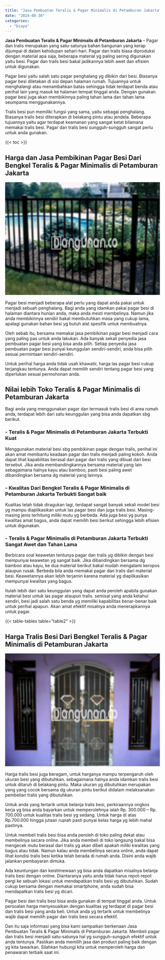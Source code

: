 ```yaml
---
title: "Jasa Pembuatan Teralis & Pagar Minimalis di Petamburan Jakarta"
date: "2024-08-30"
categories: 
  - "biaya"
---
```


**Jasa Pembuatan Teralis & Pagar Minimalis di Petamburan Jakarta** – Pagar dan tralis merupakan yang satu-satunya bahan bangunan yang kerap dijumpai di dalam kehidupan sehari-hari. Pagar dan trails biasa diproduksi dengan material apa saja, beberapa material yg paling sering digunakan yaitu besi. Pagar dan trails besi bakal jadikannya lebih awet dan efisien untuk digunakan.

Pagar besi yaitu salah satu pagar penghalang yg dibikin dari besi. Biasanya pagar besi diletakan di sisi depan halaman rumah. Tujuannya untuk menghalangi atau menambahkan batas sehingga tidak terdapat benda atau perihal lain yang masuk ke halaman tempat tinggal anda. Dengan gunakan pagar besi juga akan membikinnya paling tahan lama dan tahan lama seumpama menggunakannya.

Tralis besi pun memiliki fungsi yang sama, yaitu sebagai penghalang. Biasanya trails besi diterapkan di belakang pintu atau jendela. Beberapa tujuannya yaitu agar terdapat keamanan yang sangat ketat bilamana memakai tralis besi. Pagar dan tralis besi sungguh-sungguh sangat perlu untuk anda gunakan.

{{< toc >}}

## Harga dan Jasa Pembikinan Pagar Besi Dari Bengkel Teralis & Pagar Minimalis di Petamburan Jakarta

![Jasa Pembuatan Teralis & Pagar Minimalis di Petamburan Jakarta](/images/pagar-minimalis-murah-04.png)

Pagar besi menjadi beberapa alat perlu yang dapat anda pakai untuk menjadi sebuah penghalang. Bagi anda yang idamkan pakai pagar besi di halaman diantara hunian anda, maka anda mesti membelinya. Namun jika anda membikinnya sendiri bakal membutuhkan masa yang cukup lama, apalagi gunakan bahan besi yg butuh alat spesifik untuk membuatnya.

Oleh sebab itu, bersama memakai jasa pembikinan pagar besi menjadi cara yang paling pas untuk anda lakukan. Ada banyak sekali penyedia jasa pembuatan pagar besi yang bisa anda pilih. Setiap penyedia jasa pembuatan pagar besi punyai keunggulan sendiri-sendiri, anda bisa pilih sesuai permintaan sendiri-sendiri.

Untuk perihal harga anda tidak usah khawatir, harga las pagar besi cukup terjangkau tentunya. Anda dapat memilih sendiri tentang pagar besi yang diperlukan sesuai permohonan anda.

## Nilai lebih Toko Teralis & Pagar Minimalis di Petamburan Jakarta

Bagi anda yang menggunakan pagar dan termasuk tralis besi di area rumah anda, terdapat lebih dari satu keunggulan yang bisa anda dapatkan sbg berikut.

### \- Teralis & Pagar Minimalis di Petamburan Jakarta Terbukti Kuat

Menggunakan material besi sbg pembikinan pagar dengan tralis, perihal ini akan amat membantu keadaan pagar dan tralis menjadi paling kokoh. Anda dapat lihat kapabilitas berasal dari pagar dan tralis yang dibuat dari besi tersebut. Jika anda membandingkannya bersama material yang lain sebagaimana halnya kayu atau bamboo, pasti besi paling awet dibandingkan bersama dg material yang lainnya.

### \- Kwalitas Dari Bengkel Teralis & Pagar Minimalis di Petamburan Jakarta Terbukti Sangat baik

Kualitas telah tidak diragukan lagi, terdapat sangat banyak sekali model besi yg mampu diaplikasikan untuk las pagar besi dan juga tralis besi. Masing-masing jenis terhitung miliki mutu yg berbeda. Ada juga besi yg punya kwalitas amat bagus, anda dapat memilih besi berikut sehingga lebih efisien untuk digunakan.

### \- Teralis & Pagar Minimalis di Petamburan Jakarta Terbukti Sangat Awet dan Tahan Lama

Berbicara soal keawetan tentunya pagar dan tralis yg dibikin dengan besi mempunyai keawetan yg sangat baik. Jika dibandingkan bersama dg bamboo atau kayu, ke dua material berikut bakal mudah mengalami keropos ataupun rusak. Berbeda bila anda memakai pagar dan tralis dari material besi. Keawetannya akan lebih terjamin karena material yg diaplikasikan mempunyai kwalitas yang bagus.

Itulah lebih dari satu keunggulan yang dapat anda peroleh apabila gunakan material besi untuk las pagar ataupun tralis. semisal yang anda ketahui sendiri, besi jadi salah satu benda yg memiliki kapabilitas benar-benar baik untuk perihal apapun. Akan amat efektif misalnya anda menerapkannya untuk pagar.

{{< table-tables table="table2" >}}

## Harga Tralis Besi Dari Bengkel Teralis & Pagar Minimalis di Petamburan Jakarta

![Jasa Pembuatan Teralis & Pagar Minimalis di Petamburan Jakarta](/images/teralis-minimalis-murah-11.png)

Harga tralis besi juga beragam, untuk harganya mampu terpengaruh oleh ukuran besi yang dibutuhkan. sebagaimana halnya anda idamkan tralis besi untuk ditaruh di belakang pintu. Maka ukuran yg dibutuhkan merupakan yang yang cocok bersama dg ukuran pintu berikut didalam melaksanakan pembelian tralis yang dibutuhkan.

Untuk anda yang tertarik untuk belanja tralis besi, perkiraannya ongkos kerja yg bisa anda bayarkan untuk memperolehnya ialah Rp. 300.000 – Rp. 700.000 untuk kualitas tralis besi yg sedang. Untuk harga di atas Rp.700.000 hingga jutaan rupiah pasti punyai kelas harga yg lebih mahal pastinya.

Untuk membeli tralis besi bisa anda peroleh di toko paling dekat atau membelinya secara online. Jika anda membeli di toko langsung bakal bisa mengecek mutu berasal dari tralis yg akan dibeli apakah miliki kwalitas yang bagus atau tidak. Namun kalau anda membelinya secara online, anda dapat lihat kondisi tralis besi ketika telah berada di rumah anda. Disini anda wajib jalankan pembayaran dimuka.

Ada keuntungan dan keistimewaan yg bisa anda dapatkan misalnya belanja tralis besi dengan online. Diantaranya yaitu anda tidak harus repot-repot pergi ke sebuah lokasi untuk mendapatkan tralis besi yg dibutuhkan. Sudah cukup bersama dengan memakai smartphone, anda sudah bisa mendapatkan tralis besi yg dicari.

Pagar besi dan tralis besi bisa anda gunakan di tempat tinggal anda. Untuk persoalan harga menyesuaikan dengan kualitas yg terdapat di pagar besi dan tralis besi yang anda beli. Untuk anda yg tertarik untuk membelinya wajib dapat memilih pagar dan tralis besi secara efektif.

Dan itu saja informasi yang bisa kami sampaikan berkenaan Jasa Pembuatan Teralis & Pagar Minimalis di Petamburan Jakarta. Membeli pagar dan tralis besi menjadi satu-satunya hal yg sungguh-sungguh efektif untuk anda tentunya. Pastikan anda memilih jasa dan product paling baik dengan yg kita tawarkan. Silahkan hubungi kita untuk memperoleh harga dan penawaran terbaik saat ini.
